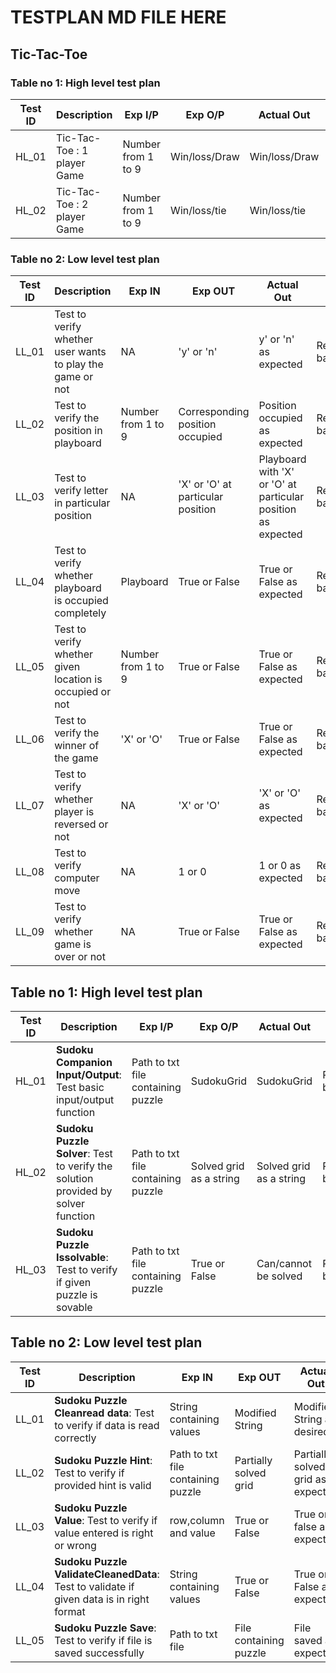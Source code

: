 # TESTPLAN MD FILE HERE

## Tic-Tac-Toe

### Table no 1: High level test plan

| **Test ID** | **Description**                                              | **Exp I/P** | **Exp O/P** | **Actual Out** |**Type Of Test**  |    
|-------------|--------------------------------------------------------------|------------|-------------|----------------|------------------|
|  HL_01       | Tic-Tac-Toe : 1 player Game |Number from 1 to 9|Win/loss/Draw|Win/loss/Draw|Requirement based |
|  HL_02       | Tic-Tac-Toe : 2 player Game |Number from 1 to 9|Win/loss/tie|Win/loss/tie|Requirement based |




### Table no 2: Low level test plan

| **Test ID** | **Description**                                              | **Exp IN** | **Exp OUT** | **Actual Out** |**Type Of Test**  |    
|-------------|--------------------------------------------------------------|------------|-------------|----------------|------------------|
|  LL_01  |Test to verify whether user wants to play the game or not| NA | 'y' or 'n' | y' or 'n' as expected | Requirement based |
|  LL_02   |Test to verify the position in playboard|Number from 1 to 9| Corresponding position occupied |Position occupied as expected|Requirement based |
|  LL_03  |Test to verify letter in particular position| NA |'X' or 'O' at particular position |Playboard with 'X' or  'O' at particular position as expected| Requirement based|
|  LL_04   |Test to verify whether playboard is occupied completely| Playboard |True or False|True or False as expected | Requirement based |
|  LL_05   |Test to verify whether given location is occupied or not| Number from 1 to 9 |True or False|True or False as expected|Requirement based |
|  LL_06   |Test to verify the winner of the game| 'X' or 'O' |True or False|True or False as expected|Requirement based |
|  LL_07   |Test to verify whether player is reversed or not| NA |'X' or 'O'|'X' or 'O' as expected|Requirement based |
|  LL_08   |Test to verify computer move| NA |1 or 0|1 or 0 as expected|Requirement based |
|  LL_09   |Test to verify whether game is over or not| NA |True or False|True or False as expected|Requirement based |


## Table no 1: High level test plan

| **Test ID** | **Description**                                              | **Exp I/P** | **Exp O/P** | **Actual Out** |**Type Of Test**  |    
|-------------|--------------------------------------------------------------|------------|-------------|----------------|------------------|
|  HL_01       | **Sudoku Companion Input/Output**: Test basic input/output function| Path to txt file containing puzzle|SudokuGrid|SudokuGrid|Requirement based |
|  HL_02       |**Sudoku Puzzle Solver**: Test to verify the solution provided by solver function|Path to txt file containing puzzle| Solved grid as a string|Solved grid as a string|Requirement based   |
|  HL_03      |**Sudoku Puzzle Issolvable**: Test to verify if given puzzle is sovable |Path to txt file containing puzzle|True or False| Can/cannot be solved|Requirement based |


## Table no 2: Low level test plan

| **Test ID** | **Description**                                              | **Exp IN** | **Exp OUT** | **Actual Out** |**Type Of Test**  |    
|-------------|--------------------------------------------------------------|------------|-------------|----------------|------------------|
|  LL_01  |**Sudoku Puzzle Cleanread data**: Test to verify if data is read correctly| String containing values |Modified String   |Modified String as desired |Scenario based |
|  LL_02   |**Sudoku Puzzle Hint**: Test to verify if provided hint is valid|Path to txt file containing puzzle|Partially solved grid |Partially solved grid as expected|Requirement based |
|  LL_03  |**Sudoku Puzzle Value**: Test to verify if value entered is right or wrong| row,column and value |True or False |True or false as expected|Scenario based |
|  LL_04   |**Sudoku Puzzle ValidateCleanedData**: Test to validate if given data is in right format| String containing values |True or False|True or False as expected | Scenario based |
|  LL_05   |**Sudoku Puzzle Save**: Test to verify if file is saved successfully|Path to txt file  |File containing puzzle |File saved as expected|Scenario based |



